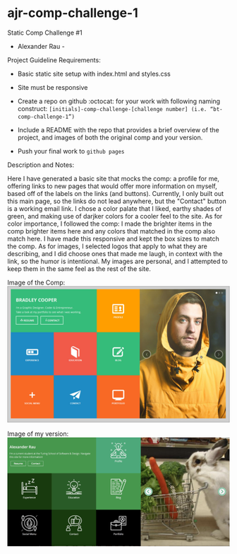# ajr-comp-challenge-1

Static Comp Challenge #1

- Alexander Rau -

Project Guideline Requirements:

- Basic static site setup with index.html and styles.css

- Site must be responsive

- Create a repo on github :octocat: for your work with following naming construct: `[initials]-comp-challenge-[challenge number] (i.e. “bt-comp-challenge-1”)`

- Include a README with the repo that provides a brief overview of the project, and images of both the original comp and your version.

- Push your final work to `github pages`


Description and Notes:

Here I have generated a basic site that mocks the comp: a profile for me, offering links to new pages that would offer more information on myself, based off of the labels on the links 
(and buttons).  Currently, I only built out this main page, so the links do not lead anywhere, but the "Contact" button is a working email link.  I chose a color palate that I liked, earthy shades of green, and making use of darjker colors for a cooler feel to the site.  As for color importance, I followed the comp: I made the brighter items in the comp brighter items here and any colors that matched in the comp also match here.  I have made this responsive and kept the box sizes to match the comp.  As for images, I selected logos that apply to what they are describing, and I did choose ones that made me laugh, in context with the link, so the humor is intentional.  My images are personal, and I attempted to keep them in the same feel as the rest of the site.

Image of the Comp: ![alt text](https://raw.githubusercontent.com/raualex/ajr-comp-challenge-1/Beginning-HTML/static-comp-1-original.jpg)

Image of my version: ![alt text](
https://raw.githubusercontent.com/raualex/ajr-comp-challenge-1/Beginning-HTML/static-comp-1-finished-project.png)


